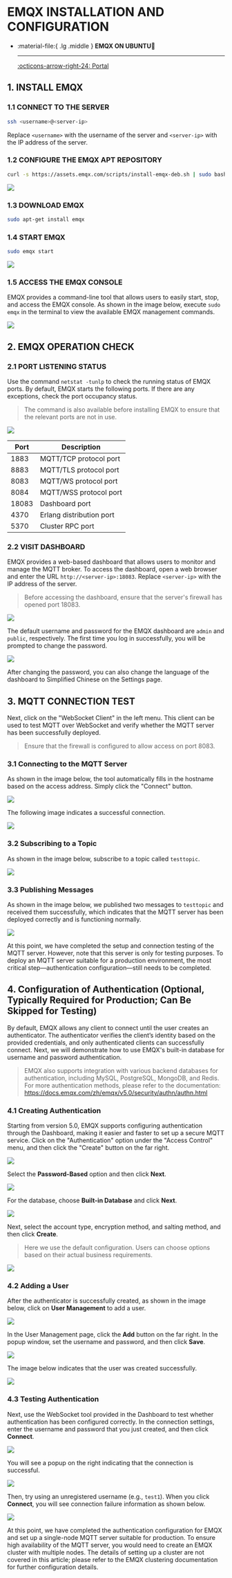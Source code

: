# EMQX INSTALLATION AND CONFIGURATION

<div class="grid cards" markdown>

-   :material-file:{ .lg .middle } __EMQX ON UBUNTU🎯__

    ---

    [:octicons-arrow-right-24: <a href="https://www.emqx.com/zh/blog/how-to-install-emqx-mqtt-broker-on-ubuntu" target="_blank"> Portal </a>](#)

</div>

## 1. INSTALL EMQX

### 1.1 CONNECT TO THE SERVER

```bash
ssh <username>@<server-ip>
```

Replace `<username>` with the username of the server and `<server-ip>` with the IP address of the server.

### 1.2 CONFIGURE THE EMQX APT REPOSITORY

```bash
curl -s https://assets.emqx.com/scripts/install-emqx-deb.sh | sudo bash
```

![](source.png)

### 1.3 DOWNLOAD EMQX

```bash
sudo apt-get install emqx
```

### 1.4 START EMQX

```bash
sudo emqx start
```

![](start.png)

### 1.5 ACCESS THE EMQX CONSOLE

EMQX provides a command-line tool that allows users to easily start, stop, and access the EMQX console. As shown in the image below, execute `sudo emqx` in the terminal to view the available EMQX management commands.

![](console.png)

## 2. EMQX OPERATION CHECK

### 2.1 PORT LISTENING STATUS

Use the command `netstat -tunlp` to check the running status of EMQX ports. By default, EMQX starts the following ports. If there are any exceptions, check the port occupancy status.

> The command is also available before installing EMQX to ensure that the relevant ports are not in use.

![](listen.png)

| Port | Description |
| --- | --- |
| 1883 | MQTT/TCP protocol port |
| 8883 | MQTT/TLS protocol port |
| 8083 | MQTT/WS protocol port |
| 8084 | MQTT/WSS protocol port |
| 18083 | Dashboard port |
| 4370 | Erlang distribution port |
| 5370 | Cluster RPC port |

### 2.2 VISIT DASHBOARD

EMQX provides a web-based dashboard that allows users to monitor and manage the MQTT broker. To access the dashboard, open a web browser and enter the URL `http://<server-ip>:18083`. Replace `<server-ip>` with the IP address of the server.

> Before accessing the dashboard, ensure that the server's firewall has opened port 18083.

![](dashboard.png)

The default username and password for the EMQX dashboard are `admin` and `public`, respectively. The first time you log in successfully, you will be prompted to change the password. 

![](password.png)

After changing the password, you can also change the language of the dashboard to Simplified Chinese on the Settings page.

## 3. MQTT CONNECTION TEST

Next, click on the "WebSocket Client" in the left menu. This client can be used to test MQTT over WebSocket and verify whether the MQTT server has been successfully deployed.

> Ensure that the firewall is configured to allow access on port 8083.

### 3.1 Connecting to the MQTT Server

As shown in the image below, the tool automatically fills in the hostname based on the access address. Simply click the "Connect" button.

![](ws-test.png)

The following image indicates a successful connection.

![](connection.png)

### 3.2 Subscribing to a Topic

As shown in the image below, subscribe to a topic called `testtopic`.

![](subscription.png)

### 3.3 Publishing Messages

As shown in the image below, we published two messages to `testtopic` and received them successfully, which indicates that the MQTT server has been deployed correctly and is functioning normally.

![](publishing.png)

At this point, we have completed the setup and connection testing of the MQTT server. However, note that this server is only for testing purposes. To deploy an MQTT server suitable for a production environment, the most critical step—authentication configuration—still needs to be completed.

## 4. Configuration of Authentication (Optional, Typically Required for Production; Can Be Skipped for Testing)

By default, EMQX allows any client to connect until the user creates an authenticator. The authenticator verifies the client’s identity based on the provided credentials, and only authenticated clients can successfully connect. Next, we will demonstrate how to use EMQX's built-in database for username and password authentication.

> EMQX also supports integration with various backend databases for authentication, including MySQL, PostgreSQL, MongoDB, and Redis. For more authentication methods, please refer to the documentation: https://docs.emqx.com/zh/emqx/v5.0/security/authn/authn.html

### 4.1 Creating Authentication

Starting from version 5.0, EMQX supports configuring authentication through the Dashboard, making it easier and faster to set up a secure MQTT service. Click on the "Authentication" option under the "Access Control" menu, and then click the "Create" button on the far right.

![](auth.png)

Select the **Password-Based** option and then click **Next**.

![](pw-based.png)

For the database, choose **Built-in Database** and click **Next**.

![](database.png)

Next, select the account type, encryption method, and salting method, and then click **Create**.

> Here we use the default configuration. Users can choose options based on their actual business requirements.

![](para.png)

### 4.2 Adding a User

After the authenticator is successfully created, as shown in the image below, click on **User Management** to add a user.

![](addusr.png)

In the User Management page, click the **Add** button on the far right. In the popup window, set the username and password, and then click **Save**.

![](user.png)

The image below indicates that the user was created successfully.

![](ssuccess-user.png)

### 4.3 Testing Authentication

Next, use the WebSocket tool provided in the Dashboard to test whether authentication has been configured correctly. In the connection settings, enter the username and password that you just created, and then click **Connect**.

![](ws-auth.png)

You will see a popup on the right indicating that the connection is successful.

![](ws-auth-connect.png)

Then, try using an unregistered username (e.g., `test1`). When you click **Connect**, you will see connection failure information as shown below.

![](ws-auth-fail.png)

At this point, we have completed the authentication configuration for EMQX and set up a single-node MQTT server suitable for production. To ensure high availability of the MQTT server, you would need to create an EMQX cluster with multiple nodes. The details of setting up a cluster are not covered in this article; please refer to the EMQX clustering documentation for further configuration details.
